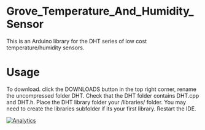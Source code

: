 Grove_Temperature_And_Humidity_Sensor
=====================================

This is an Arduino library for the DHT series of low cost temperature/humidity sensors.

Usage
===


To download. click the DOWNLOADS button in the top right corner, rename the uncompressed folder DHT. Check that the DHT folder contains DHT.cpp and DHT.h. Place the DHT library folder your <arduinosketchfolder>/libraries/ folder. You may need to create the libraries subfolder if its your first library. Restart the IDE.


[![Analytics](https://ga-beacon.appspot.com/UA-46589105-3/Grove_Temperature_And_Humidity_Sensor)](https://github.com/igrigorik/ga-beacon)
